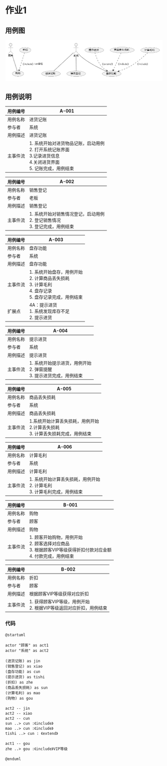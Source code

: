 # 作业1

## 用例图

![img](./用例图.png "233")

## 用例说明

| 用例编号 | A-001                                                                                                                           |
| -------- | ------------------------------------------------------------------------------------------------------------------------------- |
| 用例名称 | 进货记账                                                                                                                        |
| 参与者   | 系统                                                                                                                            |
| 用例描述 | 进货记账                                                                                                                        |
| 主事件流 | 1. 系统开始对进货物品记账，启动用例<br />2. 打开系统记账界面<br />3.记录进货信息<br />4.关闭进货界面<br />5. 记账完成，用例结束 |

| 用例编号 | A-002                                                                               |
| -------- | ----------------------------------------------------------------------------------- |
| 用例名称 | 销售登记                                                                            |
| 参与者   | 老板                                                                                |
| 用例描述 | 销售登记                                                                            |
| 主事件流 | 1. 系统开始对销售情况登记，启动用例<br />2. 登记销售情况<br />3. 登记完成，用例结束 |

| 用例编号 | A-003                                                                                                               |
| -------- | ------------------------------------------------------------------------------------------------------------------- |
| 用例名称 | 盘存功能                                                                                                            |
| 参与者   | 系统                                                                                                                |
| 用例描述 | 盘存功能                                                                                                            |
| 主事件流 | 1. 系统开始盘存，用例开始<br />2. 计算商品丢失损耗<br />3. 计算毛利<br />4. 盘存记录<br />5. 盘存记录完成，用例结束 |
| 扩展点   | 4A：提示进货<br />1. 系统发现库存不足<br />2. 提示进货                                                              |

| 用例编号 | A-004                                                                         |
| -------- | ----------------------------------------------------------------------------- |
| 用例名称 | 提示进货                                                                      |
| 参与者   | 系统                                                                          |
| 用例描述 | 提示进货                                                                      |
| 主事件流 | 1. 系统开始提示进货，用例开始<br />2. 弹窗提醒<br />3. 提示进货完成，用例结束 |

| 用例编号 | A-005                                                                                   |
| -------- | --------------------------------------------------------------------------------------- |
| 用例名称 | 商品丢失损耗                                                                            |
| 参与者   | 系统                                                                                    |
| 用例描述 | 商品丢失损耗                                                                            |
| 主事件流 | 1.系统开始计算丢失损耗，用例开始<br />2.计算丢失损耗<br />3. 计算丢失损耗完成，用例结束 |

| 用例编号 | A-006                                                                             |
| -------- | --------------------------------------------------------------------------------- |
| 用例名称 | 计算毛利                                                                          |
| 参与者   | 系统                                                                              |
| 用例描述 | 计算毛利                                                                          |
| 主事件流 | 1. 系统开始计算丢失损耗，用例开始<br />2. 计算毛利<br />3. 计算毛利完成，用例结束 |

| 用例编号 | B-001                                                                                                                     |
| -------- | ------------------------------------------------------------------------------------------------------------------------- |
| 用例名称 | 购物                                                                                                                      |
| 参与者   | 顾客                                                                                                                      |
| 用例描述 | 购物                                                                                                                      |
| 主事件流 | 1. 顾客开始购物，用例开始<br />2. 顾客选择对应商品<br />3. 根据顾客VIP等级获得折扣付款对应金额<br />4. 付款完成，用例结束 |

| 用例编号 | B-002                                                                  |
| -------- | ---------------------------------------------------------------------- |
| 用例名称 | 折扣                                                                   |
| 参与者   | 顾客                                                                   |
| 用例描述 | 根据顾客VIP等级获得对应折扣                                            |
| 主事件流 | 1. 获得顾客VIP等级，用例开始<br />2. 根据VIP等级返回对应折扣，用例结束 |

### 代码

```plantuml
@startuml

actor "顾客" as act1
actor "系统" as act2

(进货记账) as jin
(销售登记) as xiao
(盘存功能) as cun
(提示进货) as tishi
(折扣) as zhe
(商品丢失损耗) as sun
(计算毛利) as mao
(购物) as gou

act2 -- jin
act2 -- xiao
act2 -- cun
sun ..> cun :《include》
mao ..> cun :《include》
tishi ..> cun : 《extend》

act1 -- gou
zhe ..> gou :《include》VIP等级

@enduml
```
